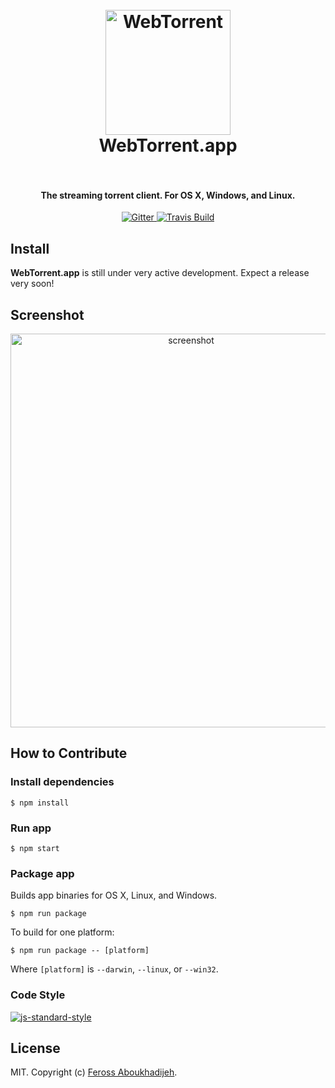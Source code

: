 <h1 align="center">
  <br>
  <img src="https://webtorrent.io/img/WebTorrent.png" alt="WebTorrent" width="200">
  <br>
  WebTorrent.app
  <br>
  <br>
</h1>

<h4 align="center">The streaming torrent client. For OS X, Windows, and Linux.</h4>

<p align="center">
    <a href="https://gitter.im/feross/webtorrent">
        <img src="https://img.shields.io/badge/gitter-join%20chat%20%E2%86%92-brightgreen.svg"
             alt="Gitter">
    </a>
    <a href="https://travis-ci.org/feross/webtorrent-app">
        <img src="https://img.shields.io/travis/feross/webtorrent-app/master.svg"
             alt="Travis Build">
    </a>
</p>

## Install

**WebTorrent.app** is still under very active development. Expect a release very soon!

## Screenshot

<p align="center">
  <img src="./static/screenshot.png" width="562" height="630" alt="screenshot" align="center">
</p>

## How to Contribute

### Install dependencies

```
$ npm install
```

### Run app

```
$ npm start
```

### Package app

Builds app binaries for OS X, Linux, and Windows.

```
$ npm run package
```

To build for one platform:

```
$ npm run package -- [platform]
```

Where `[platform]` is `--darwin`, `--linux`, or `--win32`.

### Code Style

[![js-standard-style](https://cdn.rawgit.com/feross/standard/master/badge.svg)](https://github.com/feross/standard)

## License

MIT. Copyright (c) [Feross Aboukhadijeh](http://feross.org).

